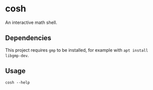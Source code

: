 # cosh

An interactive math shell.

## Dependencies

This project requires `gmp` to be installed, for example with `apt install libgmp-dev`.

## Usage

```
cosh --help
```
